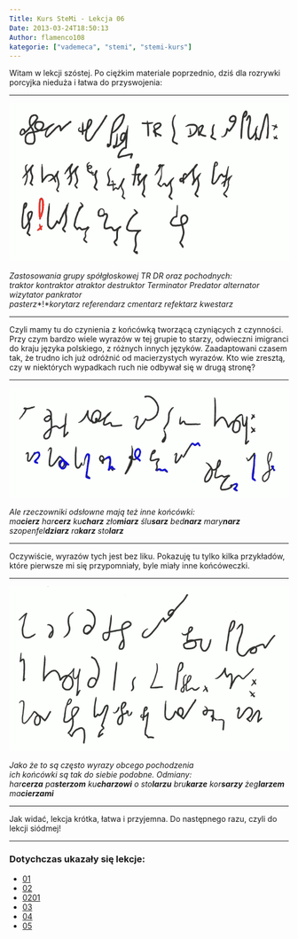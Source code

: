 ```yaml
---
Title: Kurs SteMi - Lekcja 06
Date: 2013-03-24T18:50:13
Author: flamenco108
kategorie: ["vademeca", "stemi", "stemi-kurs"]
---
```


Witam w lekcji szóstej. Po ciężkim materiale poprzednio, dziś dla
rozrywki porcyjka nieduża i łatwa do przyswojenia:

---------------------

![](Lekcja-06011.png)

*Zastosowania grupy spółgłoskowej TR DR oraz pochodnych:* \
*traktor kontraktor atraktor destruktor Terminator Predator alternator wizytator pankrator* \
*pasterz**!**korytarz referendarz cmentarz refektarz kwestarz*

---------------------

Czyli mamy tu do czynienia z końcówką tworzącą czyniących z czynności.
Przy czym bardzo wiele wyrazów w tej grupie to starzy, odwieczni
imigranci do kraju języka polskiego, z różnych innych języków.
Zaadaptowani czasem tak, że trudno ich już odróżnić od macierzystych
wyrazów. Kto wie zresztą, czy w niektórych wypadkach ruch nie odbywał
się w drugą stronę?

---------------------

![](Lekcja-0602.png) 

*Ale rzeczowniki odsłowne mają też inne końcówki:* \
*ma**cierz** har**cerz** ku**charz** zło**miarz** ślu**sarz** bed**narz** mary**narz** szopenfel**dziarz** ra**karz** sto**larz*** 

---------------------

Oczywiście, wyrazów tych jest bez liku. Pokazuję tu tylko kilka
przykładów, które pierwsze mi się przypomniały, byle miały inne
końcóweczki.

---------------------

![](Lekcja-0603.png) 


*Jako że to są często wyrazy obcego pochodzenia* \
*ich końcówki są tak do siebie podobne. Odmiany:* \
*har**cerza** pa**sterzom** ku**charzowi** o sto**larzu** bru**karze** kor**sarzy** żeg**larzem** ma**cierzami***

---------------------

Jak widać, lekcja krótka, łatwa i przyjemna. Do następnego razu, czyli
do lekcji siódmej!

---------------------

### Dotychczas ukazały się lekcje:

- [01](../2013-02-28_kurs-stemi-lekcja-01/)
- [02](../2013-03-04_kurs-stemi-lekcja-02/)
- [0201](../2013-03-08_kurs-stemi-lekcja-02-dodatek-01/)
- [03](../2013-03-12_kurs-stemi-lekcja-03/)
- [04](../2013-03-16_kurs-stemi-lekcja-04/)
- [05](../2013-03-20_kurs-stemi-lekcja-05/)



